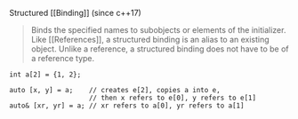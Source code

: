 Structured [[Binding]] (since c++17)
> Binds the specified names to subobjects or elements of the initializer.
> Like [[References]], a structured binding is an alias to an existing object. Unlike a reference, a structured binding does not have to be of a reference type.

```
int a[2] = {1, 2};
 
auto [x, y] = a;    // creates e[2], copies a into e,
                    // then x refers to e[0], y refers to e[1]
auto& [xr, yr] = a; // xr refers to a[0], yr refers to a[1]
```